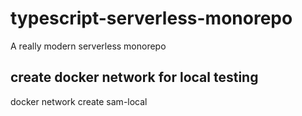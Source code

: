 # typescript-serverless-monorepo

A really modern serverless monorepo

## create docker network for local testing

docker network create sam-local
